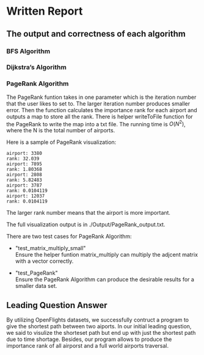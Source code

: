 # Written Report
## The output and correctness of each algorithm
### BFS Algorithm

### Dijkstra’s Algorithm

### PageRank Algorithm
The PageRank funtion takes in one parameter which is the iteration number that the user likes to set to. The larger iteration number produces smaller error. Then the function calculates the importance rank for each airport and outputs a map to store all the rank. There is helper writeToFile function for the PageRank to write the map into a txt file. The running time is $O(N^2)$, where the N is the total number of airports.    

Here is a sample of PageRank visualization:    

``airport: 3380``   
``rank: 32.039``   
``airport: 7895``   
``rank: 1.80368``   
``airport: 2808``   
``rank: 5.82483``   
``airport: 3787``   
``rank: 0.0104119``   
``airport: 12037``   
``rank: 0.0104119``

The larger rank number means that the airport is more important.

The full visualization output is in ./Output/PageRank_output.txt.    

There are two test cases for PageRank Algorithm:    
* "test_matrix_multiply_small"     
Ensure the helper funtion matrix_multiply can multiply the adjcent matrix with a vector correctly.

* "test_PageRank"     
Ensure the PageRank Algorithm can produce the desirable results for a smaller data set.

## Leading Question Answer
By utilizing OpenFlights datasets, we successfully contruct a program to give the shortest path between two aiports. In our initial leading question, we said to visulize the shorteset path but end up with just the shortest path due to time shortage. Besides, our program allows to produce the importance rank of all airporst and a full world airports traversal.
